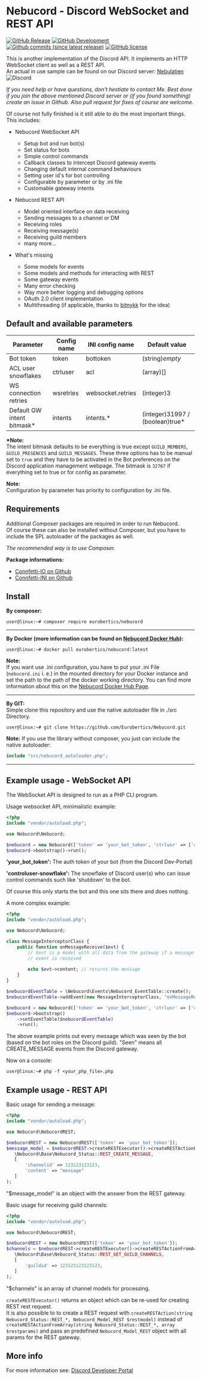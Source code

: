 Nebucord - Discord WebSocket and REST API
=========================================


[![GitHub Release](https://img.shields.io/github/release/eurobertics/nebucord.svg?colorB=brightgreen&label=latest-stable)](https://github.com/eurobertics/nebucord)
[![GitHub Development](https://img.shields.io/badge/dev--master-v0.9.6-red.svg)](https://github.com/eurobertics/nebucord)
[![Github commits (since latest release)](https://img.shields.io/github/commits-since/Eurobertics/nebucord/latest.svg)](https://github.com/Eurobertics/Nebucord)
[![GitHub license](https://img.shields.io/github/license/eurobertics/nebucord.svg)](https://github.com/Eurobertics/Nebucord/blob/master/LICENSE)

This is another implementation of the Discord API. It implements an HTTP WebSocket client
as well as a REST API.  
An actual in use sample can be found on our Discord server: [Nebulatien](https://discord.gg/fVHmDD3) ![Discord](https://img.shields.io/discord/429204025678757899)  

*If you need help or have questions, don't hestiate to contact Me. Best done if you join the above mentioned
Discord server or (if you found something) create an issue in Github. Also pull request for fixes of course are
welcome.*

Of course not fully finished is it still able to do the most important things. This includes:

- Nebucord WebSocket API
    - Setup bot and run bot(s)
    - Set status for bots
    - Simple control commands
    - Callback classes to intercept Discord gateway events
    - Changing default internal command behaviours
    - Setting user id's for bot controlling
    - Configurable by parameter or by .ini file
    - Customable gateway intents
    
- Nebucord REST API
    - Model oriented interface on data receiving
    - Sending messages to a channel or DM
    - Receiving roles
    - Receiving message(s)
    - Receiving guild members
    - many more...

- What's missing
    - Some models for events
    - Some models and methods for interacting with REST
    - Some gateway events 
    - Many error checking
    - Way more better logging and debugging options
    - OAuth 2.0 client implementation
    - Multithreading (if applicable, thanks to [bitnykk](https://github.com/bitnykk) for the idea)

Default and available parameters
--------------------------------

| Parameter                  | Config name | INI config name   | Default value                   |
|----------------------------|-------------|-------------------|---------------------------------|
| Bot token                  | token       | bottoken          | (string)*empty*                 |
| ACL user snowflakes        | ctrluser    | acl               | (array)[]                       |
| WS connection retries      | wsretries   | websocket.retries | (integer)3                      |
| Default GW intent bitmask* | intents     | intents.*         | (integer)31997 / (boolean)true* |

**\*Note:**  
The intent bitmask defaults to be everything is true except `GUILD_MEMBERS`, `GUILD_PRESENCES`
and `GUILD_MESSAGES`.
These three options has to be manual set to `true` and they have to be activated in the Bot
preferences on the Discord application management webpage.
The bitmask is `32767` if everything set to true or for config as parameter.

**Note:**  
Configuration by parameter has priority to configuration by .ini file.

Requirements
------------

Additional Composer packages are required in order to run Nebucord.  
Of course these can also be installed without Composer, but you have
to include the SPL autoloader of the packages as well.

*The recommended way is to use Composer.*

**Package informations:**
- [Connfetti-IO on Github](https://github.com/Eurobertics/Connfetti-IO)
- [Connfetti-INI on Github](https://github.com/Eurobertics/Connfetti-INI)

Install
-------

**By composer:**
```
user@linux:~# composer require eurobertics/nebucord
```
---
**By Docker (more information can be found on [Nebucord Docker Hub](https://hub.docker.com/repository/docker/eurobertics/nebucord)):**
```
user@linux:~# docker pull eurobertics/nebucord:latest
```

**Note:**  
If you want use .ini configuration, you have to put your .ini File (`nebucord.ini` i. e.) in the mounted
directory for your Docker instance and set the path to the path of the docker working directory.
You can find more information about this on the [Nebucord Docker Hub Page](https://hub.docker.com/repository/docker/eurobertics/nebucord).

---
**By GIT:**  
Simple clone this repository and use the native autoloader file in ./src Directory.

```
user@linux:~# git clone https://github.com/Eurobertics/Nebucord.git
```

**Note:**
If you use the library without composer, you just can include
the native autoloader:

```php
include "src/nebucord_autoloader.php";
```
---

Example usage - WebSocket API
---------------------------

The WebSocket API is designed to run as a PHP CLI program.

Usage websocket API, minimalistic example:

```php
<?php
include "vendor/autoload.php";

use Nebucord\Nebucord;

$nebucord = new Nebucord(['token' => 'your_bot_token', 'ctrlusr' => ['controluser-snowflake1', 'controluser-snowflake2']]);
$nebucord->bootstrap()->run();

```

**'your_bot_token':** The auth token of your bot (from the Discord Dev-Portal)

**'controluser-snowflake':** The snowflake of Discord user(s) who can issue control commands such like 'shutdown' to the bot.

Of course this only starts the bot and this one sits there and does nothing.

A more complex example:

```php
<?php
include "vendor/autoload.php";

use Nebucord\Nebucord;

class MessageInterceptorClass {
    public function onMessageReceive($evt) {
        // $evt is a model with all data from the gateway if a message create
        // event is received
        
        echo $evt->content; // returns the message
    }
}

$nebucordEventTable = \Nebucord\Events\Nebucord_EventTable::create();
$nebucordEventTable->addEvent(new MessageInterceptorClass, "onMessageReceive", \Nebucord\Base\Nebucord_Status::GWEVT_MESSAGE_CREATE);

$nebucord = new Nebucord(['token' => 'your_bot_token', 'ctrlusr' => ['controluser-snowflake1', 'controluser-snowflake2']]);
$nebucord->bootstrap()
    ->setEventTable($nebucordEventTable)
    ->run();
```

The above example prints out every message which was seen by the bot (based on the bot
roles on the Discord guild). "Seen" means all CREATE_MESSAGE events from the Discord
gateway.

Now on a console:

```
user@linux:~# php -f <your_php_file>.php
```

 Example usage - REST API
 ---------------------------
 
Basic usage for sending a message:
 
 ```php
<?php
include "vendor/autoload.php";

use Nebucord\NebucordREST;

$nebucordREST = new NebucordREST(['token' => 'your_bot_token']);
$message_model = $nebucordREST->createRESTExecutor()->createRESTActionFromArray(
    \Nebucord\Base\Nebucord_Status::REST_CREATE_MESSAGE,
    [
        'channelid' => 123123123123,
        'content' => "message"
    ]
);
```

"$message_model" is an object with the answer from the REST gateway.

Basic usage for receiving guild channels:
 
 ```php
<?php
include "vendor/autoload.php";

use Nebucord\NebucordREST;

$nebucordREST = new NebucordREST(['token' => 'your_bot_token']);
$channels = $nebucordREST->createRESTExecutor()->createRESTActionFromArray(
    \Nebucord\Base\Nebucord_Status::REST_GET_GUILD_CHANNELS,
    [
        'guildid' => 123123123123123,
    ]
);
```

"$channels" is an array of channel models for processing.

`createRESTExecutor()` returns an object which can be re-used for creating REST rest request.  
It is also possible to to create a REST request with `createRESTAction(string Nebucord_Status::REST_*, Nebucord_Model_REST $restmodel)`
instead of `createRESTActionFromArray(string Nebucord_Status::REST_*, array $restparams)` and pass an predefined `Nebucord_Model_REST` object with all params for the REST gateway.

More info
---------

For more information see: [Discord Developer Portal](https://discordapp.com/developers/docs/intro)
